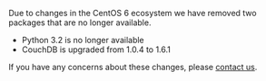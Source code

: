 Due to changes in the CentOS 6 ecosystem we have removed two packages that are no longer available.

* Python 3.2 is no longer available
* CouchDB is upgraded from 1.0.4 to 1.6.1

If you have any concerns about these changes, please [contact us](https://snap-ci.com/contact-us).
